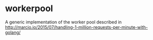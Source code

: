 # workerpool

A generic implementation of the worker pool described in http://marcio.io/2015/07/handling-1-million-requests-per-minute-with-golang/
